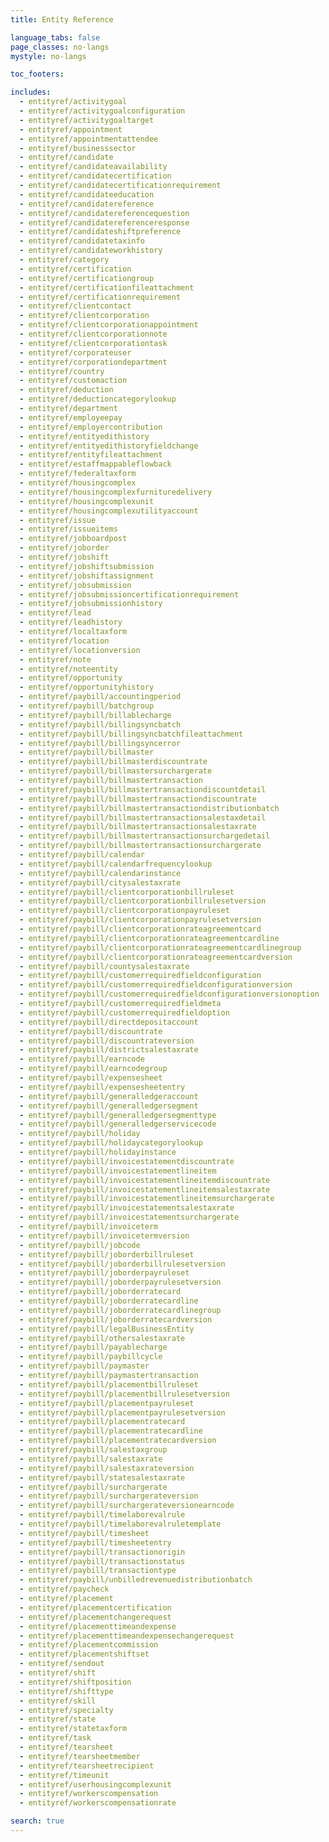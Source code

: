 ```yaml
---
title: Entity Reference

language_tabs: false
page_classes: no-langs
mystyle: no-langs

toc_footers:

includes:
  - entityref/activitygoal
  - entityref/activitygoalconfiguration
  - entityref/activitygoaltarget
  - entityref/appointment
  - entityref/appointmentattendee
  - entityref/businesssector
  - entityref/candidate
  - entityref/candidateavailability
  - entityref/candidatecertification
  - entityref/candidatecertificationrequirement
  - entityref/candidateeducation
  - entityref/candidatereference
  - entityref/candidatereferencequestion
  - entityref/candidatereferenceresponse
  - entityref/candidateshiftpreference
  - entityref/candidatetaxinfo  
  - entityref/candidateworkhistory
  - entityref/category
  - entityref/certification
  - entityref/certificationgroup
  - entityref/certificationfileattachment
  - entityref/certificationrequirement
  - entityref/clientcontact
  - entityref/clientcorporation
  - entityref/clientcorporationappointment
  - entityref/clientcorporationnote
  - entityref/clientcorporationtask
  - entityref/corporateuser
  - entityref/corporationdepartment
  - entityref/country
  - entityref/customaction
  - entityref/deduction
  - entityref/deductioncategorylookup
  - entityref/department
  - entityref/employeepay
  - entityref/employercontribution
  - entityref/entityedithistory
  - entityref/entityedithistoryfieldchange
  - entityref/entityfileattachment
  - entityref/estaffmappableflowback
  - entityref/federaltaxform  
  - entityref/housingcomplex
  - entityref/housingcomplexfurnituredelivery
  - entityref/housingcomplexunit
  - entityref/housingcomplexutilityaccount
  - entityref/issue
  - entityref/issueitems
  - entityref/jobboardpost
  - entityref/joborder
  - entityref/jobshift
  - entityref/jobshiftsubmission
  - entityref/jobshiftassignment
  - entityref/jobsubmission
  - entityref/jobsubmissioncertificationrequirement
  - entityref/jobsubmissionhistory
  - entityref/lead
  - entityref/leadhistory
  - entityref/localtaxform
  - entityref/location
  - entityref/locationversion
  - entityref/note
  - entityref/noteentity
  - entityref/opportunity
  - entityref/opportunityhistory
  - entityref/paybill/accountingperiod
  - entityref/paybill/batchgroup
  - entityref/paybill/billablecharge
  - entityref/paybill/billingsyncbatch
  - entityref/paybill/billingsyncbatchfileattachment
  - entityref/paybill/billingsyncerror
  - entityref/paybill/billmaster
  - entityref/paybill/billmasterdiscountrate
  - entityref/paybill/billmastersurchargerate
  - entityref/paybill/billmastertransaction
  - entityref/paybill/billmastertransactiondiscountdetail
  - entityref/paybill/billmastertransactiondiscountrate
  - entityref/paybill/billmastertransactiondistributionbatch
  - entityref/paybill/billmastertransactionsalestaxdetail
  - entityref/paybill/billmastertransactionsalestaxrate
  - entityref/paybill/billmastertransactionsurchargedetail
  - entityref/paybill/billmastertransactionsurchargerate
  - entityref/paybill/calendar
  - entityref/paybill/calendarfrequencylookup
  - entityref/paybill/calendarinstance
  - entityref/paybill/citysalestaxrate
  - entityref/paybill/clientcorporationbillruleset
  - entityref/paybill/clientcorporationbillrulesetversion
  - entityref/paybill/clientcorporationpayruleset
  - entityref/paybill/clientcorporationpayrulesetversion
  - entityref/paybill/clientcorporationrateagreementcard
  - entityref/paybill/clientcorporationrateagreementcardline
  - entityref/paybill/clientcorporationrateagreementcardlinegroup
  - entityref/paybill/clientcorporationrateagreementcardversion
  - entityref/paybill/countysalestaxrate
  - entityref/paybill/customerrequiredfieldconfiguration
  - entityref/paybill/customerrequiredfieldconfigurationversion
  - entityref/paybill/customerrequiredfieldconfigurationversionoption
  - entityref/paybill/customerrequiredfieldmeta
  - entityref/paybill/customerrequiredfieldoption
  - entityref/paybill/directdepositaccount
  - entityref/paybill/discountrate
  - entityref/paybill/discountrateversion
  - entityref/paybill/districtsalestaxrate
  - entityref/paybill/earncode
  - entityref/paybill/earncodegroup
  - entityref/paybill/expensesheet
  - entityref/paybill/expensesheetentry
  - entityref/paybill/generalledgeraccount
  - entityref/paybill/generalledgersegment
  - entityref/paybill/generalledgersegmenttype
  - entityref/paybill/generalledgerservicecode
  - entityref/paybill/holiday
  - entityref/paybill/holidaycategorylookup
  - entityref/paybill/holidayinstance
  - entityref/paybill/invoicestatementdiscountrate
  - entityref/paybill/invoicestatementlineitem
  - entityref/paybill/invoicestatementlineitemdiscountrate
  - entityref/paybill/invoicestatementlineitemsalestaxrate
  - entityref/paybill/invoicestatementlineitemsurchargerate
  - entityref/paybill/invoicestatementsalestaxrate
  - entityref/paybill/invoicestatementsurchargerate
  - entityref/paybill/invoiceterm
  - entityref/paybill/invoicetermversion
  - entityref/paybill/jobcode
  - entityref/paybill/joborderbillruleset
  - entityref/paybill/joborderbillrulesetversion
  - entityref/paybill/joborderpayruleset
  - entityref/paybill/joborderpayrulesetversion
  - entityref/paybill/joborderratecard
  - entityref/paybill/joborderratecardline
  - entityref/paybill/joborderratecardlinegroup
  - entityref/paybill/joborderratecardversion
  - entityref/paybill/legalBusinessEntity
  - entityref/paybill/othersalestaxrate
  - entityref/paybill/payablecharge
  - entityref/paybill/paybillcycle
  - entityref/paybill/paymaster
  - entityref/paybill/paymastertransaction
  - entityref/paybill/placementbillruleset
  - entityref/paybill/placementbillrulesetversion
  - entityref/paybill/placementpayruleset
  - entityref/paybill/placementpayrulesetversion
  - entityref/paybill/placementratecard
  - entityref/paybill/placementratecardline
  - entityref/paybill/placementratecardversion
  - entityref/paybill/salestaxgroup
  - entityref/paybill/salestaxrate
  - entityref/paybill/salestaxrateversion
  - entityref/paybill/statesalestaxrate
  - entityref/paybill/surchargerate
  - entityref/paybill/surchargerateversion
  - entityref/paybill/surchargerateversionearncode
  - entityref/paybill/timelaborevalrule
  - entityref/paybill/timelaborevalruletemplate
  - entityref/paybill/timesheet 
  - entityref/paybill/timesheetentry
  - entityref/paybill/transactionorigin
  - entityref/paybill/transactionstatus
  - entityref/paybill/transactiontype
  - entityref/paybill/unbilledrevenuedistributionbatch
  - entityref/paycheck
  - entityref/placement
  - entityref/placementcertification
  - entityref/placementchangerequest
  - entityref/placementtimeandexpense
  - entityref/placementtimeandexpensechangerequest
  - entityref/placementcommission
  - entityref/placementshiftset
  - entityref/sendout
  - entityref/shift
  - entityref/shiftposition
  - entityref/shifttype
  - entityref/skill
  - entityref/specialty
  - entityref/state
  - entityref/statetaxform
  - entityref/task
  - entityref/tearsheet
  - entityref/tearsheetmember
  - entityref/tearsheetrecipient
  - entityref/timeunit
  - entityref/userhousingcomplexunit
  - entityref/workerscompensation
  - entityref/workerscompensationrate

search: true
---
```

